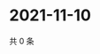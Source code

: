 # 2021-11-10

共 0 条

<!-- BEGIN WEIBO -->
<!-- 最后更新时间 Wed Nov 10 2021 09:56:31 GMT+0800 (China Standard Time) -->

<!-- END WEIBO -->
